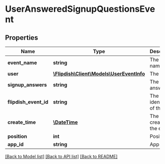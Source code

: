 # UserAnsweredSignupQuestionsEvent

## Properties
Name | Type | Description | Notes
------------ | ------------- | ------------- | -------------
**event_name** | **string** | The event name | [optional] 
**user** | [**\Flipdish\Client\Models\UserEventInfo**](UserEventInfo.md) | The user | [optional] 
**signup_answers** | **string** | The users answers | [optional] 
**flipdish_event_id** | **string** | The identitfier of the event | [optional] 
**create_time** | [**\DateTime**](\DateTime.md) | The time of creation of the event | [optional] 
**position** | **int** | Position | [optional] 
**app_id** | **string** | App id | [optional] 

[[Back to Model list]](../README.md#documentation-for-models) [[Back to API list]](../README.md#documentation-for-api-endpoints) [[Back to README]](../README.md)



